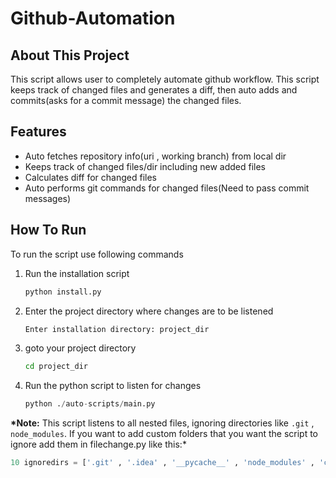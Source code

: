 # Github-Automation

## About This Project

This script allows user to completely automate github workflow. This script keeps track of changed files and generates a diff, then auto adds and commits(asks for a commit message) the changed files.

## Features

- Auto fetches repository info(uri , working branch) from local dir
- Keeps track of changed files/dir including new added files
- Calculates diff for changed files
- Auto performs git commands for changed files(Need to pass commit messages)

## How To Run

To run the script use following commands

1. Run the installation script
   ```bash
   python install.py
   ```
2. Enter the project directory where changes are to be listened
   ```bash
   Enter installation directory: project_dir
   ```
3. goto your project directory

   ```bash
   cd project_dir
   ```

4. Run the python script to listen for changes
   ```python
   python ./auto-scripts/main.py
   ```

**\*Note:** This script listens to all nested files, ignoring directories like `.git` , `node_modules`. If you want to add custom folders that you want the script to ignore add them in filechange.py like this:\*

```python
10 ignoredirs = ['.git' , '.idea' , '__pycache__' , 'node_modules' , 'custom_folder']
```
